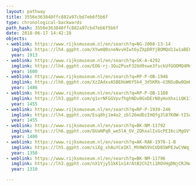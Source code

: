 ```yaml
---
layout: pathway
title: 3556e363840ffc882a97cbd7eb6f5b6f
type: chronological-backwards
path_hash: 3556e363840ffc882a97cbd7eb6f5b6f
date: 2018-06-17 14:42:28
objects:
- weblink: https://www.rijksmuseum.nl/en/search?q=NG-2008-13-14
  imglink: https://lh4.ggpht.com/XYwmQ0sneNvvHIwt6yZXpDRYjBOMQd11w1aBELvaxDM5GmblfZqZ24qAW8MYA-XMcr3F9NkzFrjMO8oiUf5EMz7UOJMg=s200
  year: 1913
- weblink: https://www.rijksmuseum.nl/en/search?q=SK-A-4292
  imglink: https://lh4.ggpht.com/EO6-rj-3Qu2PuxF32Ud9swe3fsckUfGOOMQ4MnYnMOkSZhHCfc2uSpHLiDoNvLG2tU7DLm3u8G4DuBHqoTLo5zdnuItX=s200
  year: 1600
- weblink: https://www.rijksmuseum.nl/en/search?q=RP-P-OB-1946
  imglink: https://lh6.ggpht.com/XzZAdxvA5BEHoW6Y5k4_3d5KRb-U3NSuBw0QmHKKpZfSsL8sDbBl2LNGiuyGB1c1VIUO6rJttDufMZq7_u6s9dLNHw=s200
  year: 1486
- weblink: https://www.rijksmuseum.nl/en/search?q=RP-P-OB-1108
  imglink: https://lh3.ggpht.com/g1xrNFGGVpvfhghNDv0GxDErN0yHoXhxiiQK1IZj-eHDrk3lOISioF_8CMY-eANPIDvgt_rO-QVdrZHzbqoHMMhczRg=s200
  year: 1455
- weblink: https://www.rijksmuseum.nl/en/search?q=RP-P-1939-246
  imglink: https://lh4.ggpht.com/Esq8hj1m4o2_zbl26mdDzIHQfg3l87K0W-tISdmfztYej-gp_svRScl6f1rXMtUCbC6ufxEbz7PHGGkKvPn8mBn_TZli=s200
  year: 1455
- weblink: https://www.rijksmuseum.nl/en/search?q=BK-NM-11792
  imglink: https://lh6.ggpht.com/DUaNPqR_we5lA_OV_ZQhxalIsGcPEI6ciMgOVYBhr1mHTGYtt3QDI-P4nAE7pTWvIsAY0SaAiIjZXn1Fc-87prxmvR8=s200
  year: 1400
- weblink: https://www.rijksmuseum.nl/en/search?q=AK-RAK-1970-1-B
  imglink: https://lh5.ggpht.com/siXg_shAuYCeIKl_MV0W59VCUD8SWPEJwCVWqjc5becWxhyPzmFqGzPbs2kmiB2r7bzICnZMNhWyWblG3TUlPh8Zct0=s200
  year: 1350
- weblink: https://www.rijksmuseum.nl/en/search?q=BK-NM-11796
  imglink: https://lh3.ggpht.com/nX1Yjy51kK1n14rAtB2ChZti1ROVHgDNjCRJNovZJm04EGrgjuIw5vLxMc8KlSUmpH8kTqbGGONExh77AhzL7dMeZSg=s200
  year: 1310

---
```

